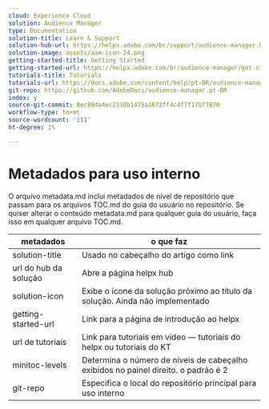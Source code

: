 ```yaml
---
cloud: Experience Cloud
solution: Audience Manager
type: Documentation
solution-title: Learn & Support
solution-hub-url: https://helpx.adobe.com/br/support/audience-manager.html
solution-image: assets/aam-icon-24.png
getting-started-title: Getting Started
getting-started-url: https://helpx.adobe.com/br/audience-manager/get-started.html
tutorials-title: Tutorials
tutorials-url: https://docs.adobe.com/content/help/pt-BR/audience-manager-learn/tutorials/overview.html
git-repo: https://github.com/AdobeDocs/audience-manager.pt-BR
index: y
source-git-commit: 8ec80da4ec2110b1475a3872ff4c4f7f17b77870
workflow-type: tm+mt
source-wordcount: '111'
ht-degree: 1%

---
```



# Metadados para uso interno

O arquivo metadata.md inclui metadados de nível de repositório que passam para os arquivos TOC.md do guia do usuário no repositório. Se quiser alterar o conteúdo metadata.md para qualquer guia do usuário, faça isso em qualquer arquivo TOC.md.

| metadados | o que faz |
|--- |--- |
| solution-title | Usado no cabeçalho do artigo como link |
| url do hub da solução | Abre a página helpx hub |
| solution-icon | Exibe o ícone da solução próximo ao título da solução. Ainda não implementado |
| getting-started-url | Link para a página de introdução ao helpx |
| url de tutoriais | Link para tutoriais em vídeo — tutoriais do helpx ou tutoriais do KT |
| minitoc-levels | Determina o número de níveis de cabeçalho exibidos no painel direito. o padrão é 2 |
| git-repo | Especifica o local do repositório principal para uso interno |
